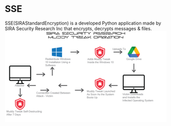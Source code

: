 # SSE
SSE(SIRAStandardEncryption) is a developed Python application made by SIRA Security Research Inc that encrypts, decrypts messages &amp; files.
![](https://raw.githubusercontent.com/SIRAAnalyses/MuddyTweak/main/malware.png)
